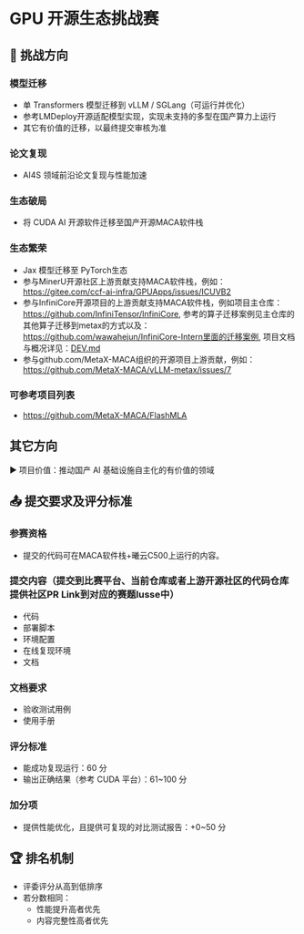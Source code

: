 # GPU 开源生态挑战赛

## 📌 挑战方向

### 模型迁移
- 单 Transformers 模型迁移到 vLLM / SGLang（可运行并优化）
- 参考LMDeploy开源适配模型实现，实现未支持的多型在国产算力上运行
- 其它有价值的迁移，以最终提交审核为准

### 论文复现
- AI4S 领域前沿论文复现与性能加速

### 生态破局
- 将 CUDA AI 开源软件迁移至国产开源MACA软件栈

### 生态繁荣
- Jax 模型迁移至 PyTorch生态
- 参与MinerU开源社区上游贡献支持MACA软件栈，例如：https://gitee.com/ccf-ai-infra/GPUApps/issues/ICUVB2
- 参与InfiniCore开源项目的上游贡献支持MACA软件栈，例如项目主仓库：https://github.com/InfiniTensor/InfiniCore, 参考的算子迁移案例见主仓库的其他算子迁移到metax的方式以及：https://github.com/wawahejun/InfiniCore-Intern里面的迁移案例, 项目文档与概况详见：[DEV.md](./docs/InfiniCore-Doc/DEV.md)
- 参与github.com/MetaX-MACA组织的开源项目上游贡献，例如：https://github.com/MetaX-MACA/vLLM-metax/issues/7

### 可参考项目列表
- https://github.com/MetaX-MACA/FlashMLA

## 其它方向
▶ 项目价值：推动国产 AI 基础设施自主化的有价值的领域

## 📤 提交要求及评分标准

### 参赛资格
- 提交的代码可在MACA软件栈+曦云C500上运行的内容。

### 提交内容（提交到比赛平台、当前仓库或者上游开源社区的代码仓库提供社区PR Link到对应的赛题Iusse中）
- 代码
- 部署脚本
- 环境配置
- 在线复现环境
- 文档

### 文档要求
- 验收测试用例
- 使用手册

### 评分标准
- 能成功复现运行：60 分
- 输出正确结果（参考 CUDA 平台）：61~100 分

### 加分项
- 提供性能优化，且提供可复现的对比测试报告：+0~50 分

## 🏆 排名机制
- 评委评分从高到低排序
- 若分数相同：
  - 性能提升高者优先
  - 内容完整性高者优先